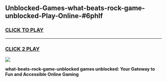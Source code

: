
## Unblocked-Games-what-beats-rock-game-unblocked-Play-Online-#6phlf
<h3>
<a href="https://premium.freeplayer.one?title=what-beats-rock-game-unblocked&ref=27F">CLICK TO PLAY</a></h3>
<hr>

<h3>
<a href="https://premium.freeplayer.one?title=what-beats-rock-game-unblocked&ref=27F">CLICK 2 PLAY</a>
  
</h3>

<a href="https://premium.freeplayer.one?title=what-beats-rock-game-unblocked&ref=27F"><img src="https://clearcache.store/games.png"></a>


**what-beats-rock-game-unblocked games unblocked: Your Gateway to Fun and Accessible Online Gaming**
